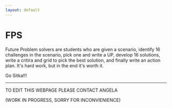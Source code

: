 ```yaml
---
layout: default
---
```


# FPS

Future Problem solvers are students who are given a scenario, identify 16 challenges in the scenario, pick one and write a UP, develop 16 solutions, write a critira and grid to pick the best solution, and finally write an action plan. It's hard work, but in the end it's worth it.

Go Sitka!!!

* * *
TO EDIT THIS WEBPAGE PLEASE CONTACT ANGELA

(WORK IN PROGRESS, SORRY FOR INCONVIENIENCE)
